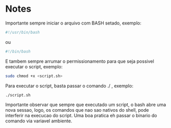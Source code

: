 # Notes
Importante sempre iniciar o arquivo com BASH setado, exemplo:
```bash
#!/usr/bin/bash
```
ou
```bash
#!/bin/bash
```

E tambem sempre arrumar o permissionamento para que seja possivel executar o script, exemplo:
```bash
sudo chmod +x <script.sh>
```

Para executar o script, basta passar o comando ./ , exemplo:

```bash
./script.sh
```

Importante observar que sempre que executado um script, o bash abre uma nova sessao, logo, os comandos que nao sao nativos do shell, pode interferir na execucao do script. Uma boa pratica eh passar o binario do comando via variavel ambiente.